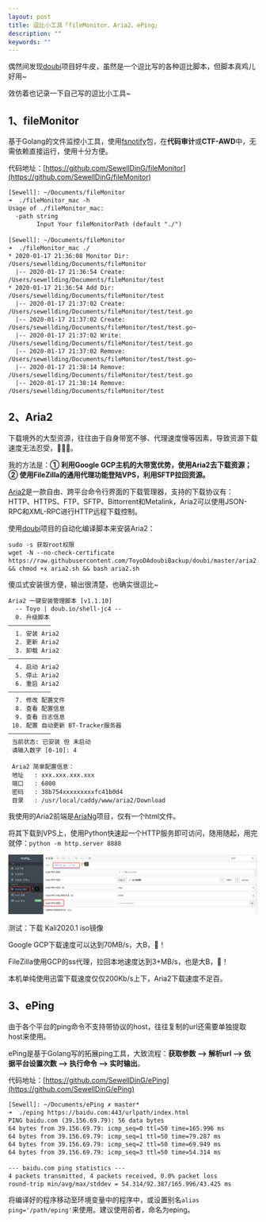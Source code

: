 ```yaml
---
layout: post
title: 逗比小工具「fileMonitor、Aria2、ePing」
description: ""
keywords: ""
---
```


偶然间发现[doubi](https://github.com/ToyoDAdoubiBackup/doubi)项目好牛皮，虽然是一个逗比写的各种逗比脚本，但脚本真鸡儿好用~

效仿着也记录一下自己写的逗比小工具~

## 1、fileMonitor

基于Golang的文件监控小工具，使用[fsnotify](https://github.com/fsnotify/fsnotify)包，在**代码审计**或**CTF-AWD**中，无需依赖直接运行，使用十分方便。

代码地址：[https://github.com/SewellDinG/fileMonitor](https://github.com/SewellDinG/fileMonitor)

```
[Sewell]: ~/Documents/fileMonitor
➜  ./fileMonitor_mac -h
Usage of ./fileMonitor_mac:
  -path string
    	Input Your fileMonitorPath (default "./")

[Sewell]: ~/Documents/fileMonitor
➜  ./fileMonitor_mac ./
* 2020-01-17 21:36:08 Monitor Dir: /Users/sewellding/Documents/fileMonitor
  |-- 2020-01-17 21:36:54 Create: /Users/sewellding/Documents/fileMonitor/test
* 2020-01-17 21:36:54 Add Dir: /Users/sewellding/Documents/fileMonitor/test
  |-- 2020-01-17 21:37:02 Create: /Users/sewellding/Documents/fileMonitor/test/test.go
  |-- 2020-01-17 21:37:02 Create: /Users/sewellding/Documents/fileMonitor/test/test.go~
  |-- 2020-01-17 21:37:02 Write: /Users/sewellding/Documents/fileMonitor/test/test.go
  |-- 2020-01-17 21:37:02 Remove: /Users/sewellding/Documents/fileMonitor/test/test.go~
  |-- 2020-01-17 21:38:14 Remove: /Users/sewellding/Documents/fileMonitor/test/test.go
  |-- 2020-01-17 21:38:14 Remove: /Users/sewellding/Documents/fileMonitor/test
```

## 2、Aria2

下载境外的大型资源，往往由于自身带宽不够、代理速度慢等因素，导致资源下载速度无法忍受，🐢🐢🐢。

我的方法是：**① 利用Google GCP主机的大带宽优势，使用Aria2去下载资源；② 使用FileZilla的通用代理功能登陆VPS，利用SFTP拉回资源。**

[Aria2](https://github.com/aria2/aria2)是一款自由、跨平台命令行界面的下载管理器，支持的下载协议有：HTTP、HTTPS、FTP、SFTP、Bittorrent和Metalink，Aria2可以使用JSON-RPC和XML-RPC进行HTTP远程下载控制。

使用[doubi](https://github.com/ToyoDAdoubiBackup/doubi)项目的自动化编译脚本来安装Aria2：

```
sudo -s 获取root权限
wget -N --no-check-certificate https://raw.githubusercontent.com/ToyoDAdoubiBackup/doubi/master/aria2.sh && chmod +x aria2.sh && bash aria2.sh
```

傻瓜式安装很方便，输出很清楚，也确实很逗比~

```
Aria2 一键安装管理脚本 [v1.1.10]
  -- Toyo | doub.io/shell-jc4 --
  0. 升级脚本
————————————
  1. 安装 Aria2
  2. 更新 Aria2
  3. 卸载 Aria2
————————————
  4. 启动 Aria2
  5. 停止 Aria2
  6. 重启 Aria2
————————————
  7. 修改 配置文件
  8. 查看 配置信息
  9. 查看 日志信息
 10. 配置 自动更新 BT-Tracker服务器
————————————
 当前状态: 已安装 但 未启动
 请输入数字 [0-10]: 4
 
 Aria2 简单配置信息：
 地址   : xxx.xxx.xxx.xxx
 端口   : 6800
 密码   : 38b754xxxxxxxxxfc41b0d4
 目录   : /usr/local/caddy/www/aria2/Download
```

我使用的Aria2前端是[AriaNg](https://github.com/mayswind/AriaNg)项目，仅有一个html文件。

将其下载到VPS上，使用Python快速起一个HTTP服务即可访问，随用随起，用完就停：`python -m http.server 8888`

![doubi_1](/assets/images/2020-01-29/doubi_1.png)

测试：下载 Kali2020.1 iso镜像

Google GCP下载速度可以达到70MB/s，大B，🐂！

FileZilla使用GCP的ss代理，拉回本地速度达到3+MB/s，也是大B，🐂！

本机单纯使用迅雷下载速度仅仅200Kb/s上下，Aria2下载速度不足百。

## 3、ePing

由于各个平台的ping命令不支持带协议的host，往往复制的url还需要单独提取host来使用。

ePing是基于Golang写的拓展ping工具，大致流程：**获取参数 --> 解析url --> 依据平台设置次数 --> 执行命令 --> 实时输出**。

代码地址：[https://github.com/SewellDinG/ePing](https://github.com/SewellDinG/ePing)

```
[Sewell]: ~/Documents/ePing ✗ master*
➜  ./eping https://baidu.com:443/urlpath/index.html
PING baidu.com (39.156.69.79): 56 data bytes
64 bytes from 39.156.69.79: icmp_seq=0 ttl=50 time=165.996 ms
64 bytes from 39.156.69.79: icmp_seq=1 ttl=50 time=79.287 ms
64 bytes from 39.156.69.79: icmp_seq=2 ttl=50 time=69.949 ms
64 bytes from 39.156.69.79: icmp_seq=3 ttl=50 time=54.314 ms

--- baidu.com ping statistics ---
4 packets transmitted, 4 packets received, 0.0% packet loss
round-trip min/avg/max/stddev = 54.314/92.387/165.996/43.425 ms
```

将编译好的程序移动至环境变量中的程序中，或设置别名`alias ping='/path/eping'`来使用。建议使用前者，命名为eping。
